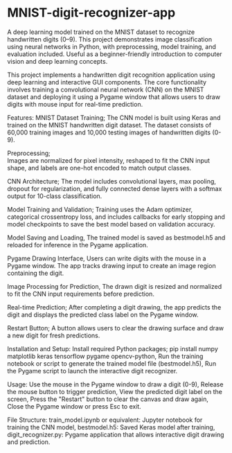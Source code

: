 # MNIST-digit-recognizer-app
A deep learning model trained on the MNIST dataset to recognize handwritten digits (0–9). This project demonstrates image classification using neural networks in Python, with preprocessing, model training, and evaluation included. Useful as a beginner-friendly introduction to computer vision and deep learning concepts.



This project implements a handwritten digit recognition application using deep learning and interactive GUI components. The core functionality involves training a convolutional neural network (CNN) on the MNIST dataset and deploying it using a Pygame window that allows users to draw digits with mouse input for real-time prediction.

Features: 
MNIST Dataset Training; 
The CNN model is built using Keras and trained on the MNIST handwritten digit dataset. The dataset consists of 60,000 training images and 10,000 testing images of handwritten digits (0-9). 

Preprocessing;  
Images are normalized for pixel intensity, reshaped to fit the CNN input shape, and labels are one-hot encoded to match output classes. 

CNN Architecture; 
The model includes convolutional layers, max pooling, dropout for regularization, and fully connected dense layers with a softmax output for 10-class classification. 

Model Training and Validation; 
Training uses the Adam optimizer, categorical crossentropy loss, and includes callbacks for early stopping and model checkpoints to save the best model based on validation accuracy. 

Model Saving and Loading, 
The trained model is saved as bestmodel.h5 and reloaded for inference in the Pygame application. 

Pygame Drawing Interface, 
Users can write digits with the mouse in a Pygame window. The app tracks drawing input to create an image region containing the digit. 

Image Processing for Prediction, 
The drawn digit is resized and normalized to fit the CNN input requirements before prediction. 

Real-time Prediction; 
After completing a digit drawing, the app predicts the digit and displays the predicted class label on the Pygame window. 

Restart Button; 
A button allows users to clear the drawing surface and draw a new digit for fresh predictions. 

Installation and Setup: 
Install required Python packages; 
pip install numpy matplotlib keras tensorflow pygame opencv-python, 
Run the training notebook or script to generate the trained model file (bestmodel.h5), 
Run the Pygame script to launch the interactive digit recognizer. 

Usage: 
Use the mouse in the Pygame window to draw a digit (0-9), 
Release the mouse button to trigger prediction, 
View the predicted digit label on the screen, 
Press the "Restart" button to clear the canvas and draw again, 
Close the Pygame window or press Esc to exit.

File Structure: 
train_model.ipynb or equivalent: Jupyter notebook for training the CNN model, 
bestmodel.h5: Saved Keras model after training, 
digit_recognizer.py: Pygame application that allows interactive digit drawing and prediction. 



